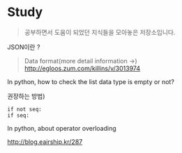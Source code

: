 # Study

>공부하면서 도움이 되었던 지식들을 모아놓은 저장소입니다.

JSON이란 ?

> Data format(more detail information ->)
http://egloos.zum.com/killins/v/3013974

In python, how to check the list data type is empty or not?

권장하는 방법)
``` 
if not seq:
if seq:
```
In python, about operator overloading

http://blog.eairship.kr/287
